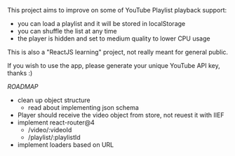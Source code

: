 This project aims to improve on some of YouTube Playlist playback support:

- you can load a playlist and it will be stored in localStorage
- you can shuffle the list at any time
- the player is hidden and set to medium quality to lower CPU usage

This is also a "ReactJS learning" project, not really meant for general public.

If you wish to use the app, please generate your unique YouTube API key, thanks :)

*ROADMAP*

- clean up object structure 
	+ read about implementing json schema
- Player should receive the video object from store, not reuest it with IIEF
- implement react-router@4
	+ /video/:videoId
	+ /playlist/:playlistId
- implement loaders based on URL